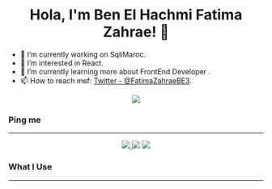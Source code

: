 <h1 align="center" > Hola, I'm Ben El Hachmi Fatima Zahrae! 👋 </h1>


- 🔭 I’m currently working on SqliMaroc.
- 👀 I’m interested in React.
- 🌱 I’m currently learning more about FrontEnd Developer .
- 📫 How to reach mef: [Twitter - @FatimaZahraeBE3](https://twitter.com/fatimazahraebe3).
<p align="center">

<a href="#">
    <img src="https://github-readme-stats.vercel.app/api?username=benelhachmi&show_icons=true&theme=tokyonight" />
  </a> 
  </p>

<h3 >Ping me</h3>
<hr>
<p align="center">
<a href="https://ma.linkedin.com/in/fz-benelhachmi"><img src="https://img.shields.io/badge/linkedin-%230177B5?style=flat&logo=linkedin&logoColor=white"/>
   <a href="https://twitter.com/fatimazahraebe3"><img src="https://img.shields.io/badge/twitter-%231FA1F1?style=flat&logo=twitter&logoColor=white"/></a>
  <a href="mailto: fz.benelhachmi@gmail.com"><img src="https://img.shields.io/badge/gmail-%231FA1F1?style=flat&logo=gmail&logoColor=white"/></a>
  </p>
   <h3 >What I Use</h3>
<hr>
